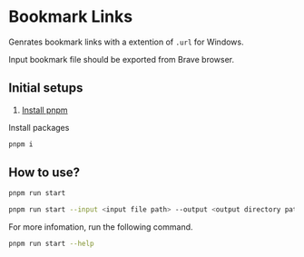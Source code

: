 # Bookmark Links

Genrates bookmark links with a extention of `.url` for Windows.

Input bookmark file should be exported from Brave browser.

## Initial setups

1. [Install pnpm](https://pnpm.io/installation)

Install packages

```bash
pnpm i
```

## How to use?

```bash
pnpm run start
```

```bash
pnpm run start --input <input file path> --output <output directory path>
```

For more infomation, run the following command.

```bash
pnpm run start --help
```
